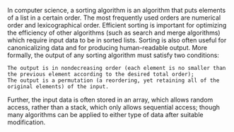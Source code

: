 In computer science, a sorting algorithm is an algorithm that puts elements of a list in a certain order. The most frequently used orders are numerical order and lexicographical order. Efficient sorting is important for optimizing the efficiency of other algorithms (such as search and merge algorithms) which require input data to be in sorted lists. Sorting is also often useful for canonicalizing data and for producing human-readable output. More formally, the output of any sorting algorithm must satisfy two conditions:

    The output is in nondecreasing order (each element is no smaller than the previous element according to the desired total order);
    The output is a permutation (a reordering, yet retaining all of the original elements) of the input.

Further, the input data is often stored in an array, which allows random access, rather than a stack, which only allows sequential access; though many algorithms can be applied to either type of data after suitable modification. 
